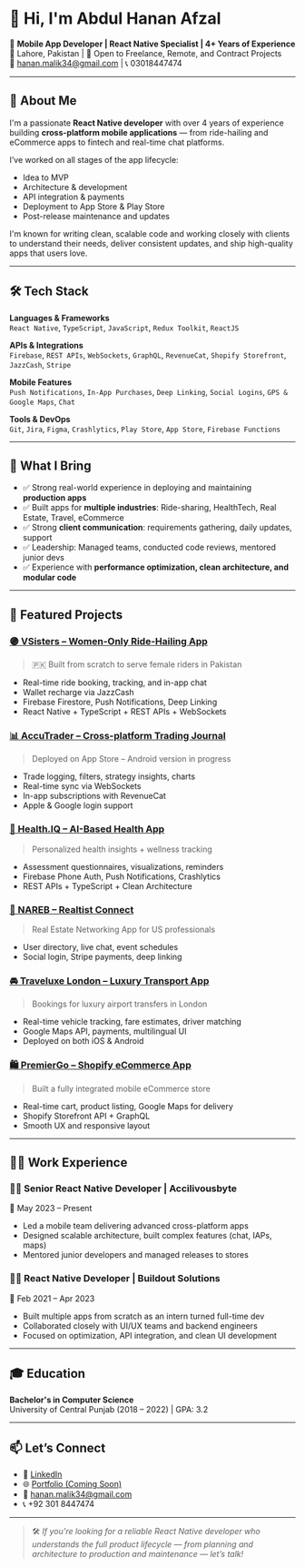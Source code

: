 # 👋 Hi, I'm Abdul Hanan Afzal

🎯 **Mobile App Developer | React Native Specialist | 4+ Years of Experience**  
📍 Lahore, Pakistan | 💼 Open to Freelance, Remote, and Contract Projects  
📧 hanan.malik34@gmail.com | 📞 03018447474  

---

## 🚀 About Me

I'm a passionate **React Native developer** with over 4 years of experience building **cross-platform mobile applications** — from ride-hailing and eCommerce apps to fintech and real-time chat platforms.

I’ve worked on all stages of the app lifecycle:
- Idea to MVP
- Architecture & development
- API integration & payments
- Deployment to App Store & Play Store
- Post-release maintenance and updates

I'm known for writing clean, scalable code and working closely with clients to understand their needs, deliver consistent updates, and ship high-quality apps that users love.

---

## 🛠 Tech Stack

**Languages & Frameworks**  
`React Native`, `TypeScript`, `JavaScript`, `Redux Toolkit`, `ReactJS`

**APIs & Integrations**  
`Firebase`, `REST APIs`, `WebSockets`, `GraphQL`, `RevenueCat`, `Shopify Storefront`, `JazzCash`, `Stripe`

**Mobile Features**  
`Push Notifications`, `In-App Purchases`, `Deep Linking`, `Social Logins`, `GPS & Google Maps`, `Chat`

**Tools & DevOps**  
`Git`, `Jira`, `Figma`, `Crashlytics`, `Play Store`, `App Store`, `Firebase Functions`

---

## 🧠 What I Bring

- ✅ Strong real-world experience in deploying and maintaining **production apps**
- ✅ Built apps for **multiple industries**: Ride-sharing, HealthTech, Real Estate, Travel, eCommerce
- ✅ Strong **client communication**: requirements gathering, daily updates, support
- ✅ Leadership: Managed teams, conducted code reviews, mentored junior devs
- ✅ Experience with **performance optimization, clean architecture, and modular code**

---

## 🚀 Featured Projects

### [🟣 VSisters – Women-Only Ride-Hailing App](https://vsisters.com/)
> 🇵🇰 Built from scratch to serve female riders in Pakistan  
- Real-time ride booking, tracking, and in-app chat  
- Wallet recharge via JazzCash  
- Firebase Firestore, Push Notifications, Deep Linking  
- React Native + TypeScript + REST APIs + WebSockets  

### [📊 AccuTrader – Cross-platform Trading Journal](https://www.accutrader.io/)
> Deployed on App Store – Android version in progress  
- Trade logging, filters, strategy insights, charts  
- Real-time sync via WebSockets  
- In-app subscriptions with RevenueCat  
- Apple & Google login support  

### [🧠 Health.IQ – AI-Based Health App](https://apps.apple.com/sg/app/health-iq/id6535649551)
> Personalized health insights + wellness tracking  
- Assessment questionnaires, visualizations, reminders  
- Firebase Phone Auth, Push Notifications, Crashlytics  
- REST APIs + TypeScript + Clean Architecture  

### [🏡 NAREB – Realtist Connect](https://play.google.com/store/apps/details?id=com.nareeb&hl=en)
> Real Estate Networking App for US professionals  
- User directory, live chat, event schedules  
- Social login, Stripe payments, deep linking  

### [🚘 Traveluxe London – Luxury Transport App](https://traveluxelondon.com/)
> Bookings for luxury airport transfers in London  
- Real-time vehicle tracking, fare estimates, driver matching  
- Google Maps API, payments, multilingual UI  
- Deployed on both iOS & Android  

### [🛍️ PremierGo – Shopify eCommerce App](https://gopremier.pk/)
> Built a fully integrated mobile eCommerce store  
- Real-time cart, product listing, Google Maps for delivery  
- Shopify Storefront API + GraphQL  
- Smooth UX and responsive layout  

---

## 🧑‍💻 Work Experience

### 👨‍💼 Senior React Native Developer | Accilivousbyte  
📅 May 2023 – Present  
- Led a mobile team delivering advanced cross-platform apps  
- Designed scalable architecture, built complex features (chat, IAPs, maps)  
- Mentored junior developers and managed releases to stores  

### 👨‍💻 React Native Developer | Buildout Solutions  
📅 Feb 2021 – Apr 2023  
- Built multiple apps from scratch as an intern turned full-time dev  
- Collaborated closely with UI/UX teams and backend engineers  
- Focused on optimization, API integration, and clean UI development  

---

## 🎓 Education

**Bachelor's in Computer Science**  
University of Central Punjab (2018 – 2022) | GPA: 3.2

---

## 📫 Let’s Connect

- 💼 [LinkedIn](https://www.linkedin.com/in/abdul-hanan-748a82180/)
- 🌐 [Portfolio (Coming Soon)]()
- 📧 hanan.malik34@gmail.com
- 📞 +92 301 8447474

---

> 🛠️ *If you're looking for a reliable React Native developer who understands the full product lifecycle — from planning and architecture to production and maintenance — let’s talk!*

